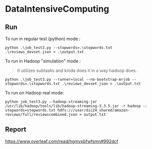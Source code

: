 # DataIntensiveComputing

## Run

To run in regular test (python) mode :
```
python .\job_test3.py --stopwords=.\stopwords.txt  .\reviews_devset.json > .\output.txt 
````

To run in Hadoop "simulation" mode :
> It utilizes subtasks and kinda does it in a way hadoop does.  
```
python .\job_test3.py --runner=local --no-bootstrap-mrjob --stopwords=.\stopwords.txt .\reviews_devset.json > .\output.txt
```

To run on Hadoop real mode:

```
python job_test3.py --hadoop-streaming-jar /usr/lib/hadoop/tools/lib/hadoop-streaming-3.3.5.jar -r hadoop --stopwords=stopwords.txt hdfs:///user/dic24_shared/amazon-reviews/full/reviewscombined.json > output.txt
```

## Report

https://www.overleaf.com/read/hgmvxbfwfsmn#992dcf